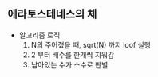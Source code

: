 ## 에라토스테네스의 체
- 알고리즘 로직
    1. N의 주어졌을 때, sqrt(N) 까지 loof 실행
    2. 2 부터 배수를 한개씩 지워감
    3. 남아있는 수가 소수로 판별